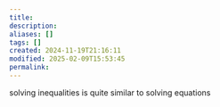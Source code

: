 ```yaml
---
title: 
description: 
aliases: []
tags: []
created: 2024-11-19T21:16:11
modified: 2025-02-09T15:53:45
permalink:
---
```


solving inequalities is quite similar to solving equations
